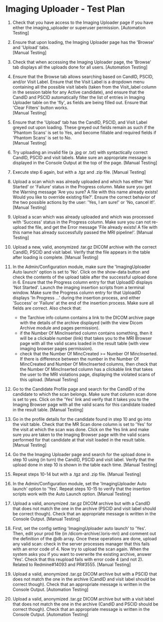 # Imaging Uploader - Test Plan
      
1. Check that you have access to the Imaging Uploader page if you have either the imaging_uploader or superuser permission.
   [Automation Testing]
2. Ensure that upon loading, the Imaging Uploader page has the 'Browse' and 'Upload' tabs.  
   [Manual Testing]
3. Check that when accessing the Imaging Uploader page, the 'Browse' tab displays all the uploads done for all users.
   [Automation Testing]
4. Ensure that the Browse tab allows searching based on CandID, PSCID, and/or Visit Label. Ensure that the Visit Label 
   is a dropdown menu containing all the possible visit labels (taken from the Visit_label column in the session table 
   for any Active candidate), and ensure that the CandID and PSCID automatically filter the list of entries in Imaging 
   Uploader table on the 'fly', as fields are being filled out. Ensure that 'Clear Filters' button works.  
   [Manual Testing]      
5. Ensure that the 'Upload' tab has the CandID, PSCID, and Visit Label greyed out upon loading. These greyed out fields remain
   as such if the 'Phantom Scans' is set to Yes, and become fillable and required fields if 'Phantom Scans' is set to No.  
   [Manual Testing]      
6. Try uploading an invalid file (a .jpg or .txt) with syntactically correct CandID, PSCID and visit labels. Make sure
   an appropriate message is displayed in the Console Output at the top of the page.
   [Manual Testing]
7. Execute step 6 again, but with a .tgz and .zip file.
   [Manual Testing]
8. Upload a scan which was already uploaded and which has either 'Not Started' or 'Failure' status in the Progress column. 
   Make sure you get the Warning message 'Are you sure? A file with this name already exists! Would you like to override 
   existing file?'. Ensure the correct behavior of the two possible actions by the user: 'Yes, I am sure!' or 'No, cancel it!'.  
   [Manual Testing]      
9. Upload a scan which was already uploaded and which was processed with 'Success' status in the Progress column. 
   Make sure you can not re-upload the file, and get the Error message 'File already exists! A file with this name has already 
   successfully passed the MRI pipeline!'. 
   [Manual Testing]      
10. Upload a new, valid, anonymized .tar.gz DICOM archive with the correct CandID, PSCID and visit label. Verify that the 
    file appears in the table after loading is complete. 
    [Manual Testing]
11. In the Admin/Configuration module, make sure the 'ImagingUploader Auto launch' option is set to 'No'. 
    Click on the show-data button and check the contents of the upload table after the successful upload done in 6. Ensure that
    the Progress column entry for that UploadID displays 'Not Started'. 
    Launch the imaging insertion scripts from a terminal window. Make sure the Progress column entry for that UploadID displays
    'In Progress ...' during the insertion process, and either 'Success' or 'Failure' at the end of the insertion process.
    Make sure all fields are correct. Also check that:

    - the Tarchive info column contains a link to the DICOM archive page with the details of the archive displayed (with
      the view Dicom Archive module and pages permission).
    - if the Number Of MincInserted column contains something, then it will be a clickable number (link) that takes you to 
      the MRI Browser page with all the valid scans loaded in the result table (with view imaging browser pages permission).
    - check that the Number Of MincCreated >= Number Of MincInserted. If there is difference between the number in
      the Number Of MincCreated and Number Of MincInserted columns, then check that the Number Of MincInserted column has a 
      clickable link that takes the user to the MRI violations page, displaying the violated scans of this upload.
    [Manual Testing]      
12. Go to the Candidate Profile page and search for the CandID of the candidate to which the scan belongs. Make sure 
    that column scan done is set to yes. Click on the 'Yes' link and verify that it takes you to the Imaging Browser
    page with all the valid scans for this candidate loaded in the result table.
    [Manual Testing]
13. Go in the profile details for the candidate found in step 10 and go into the visit table. Check that the MR Scan 
    done column is set to 'Yes' for the visit at which the scan was done. Click on the Yes link and make sure you 
    are taken to the Imaging Browser page with the valid scans performed for that candidate at that visit loaded 
    in the result table.
    [Manual Testing]
14. Go the the Imaging Uploader page and search for the upload done in step 10 using (in turn) the CandID, PSCID and
    visit label. Verify that the upload done in step 10 is shown in the table each time. 
    [Manual Testing]
15. Repeat steps 10-14 but with a .tgz and .zip file.
    [Manual Testing]
16. In the Admin/Configuration module, set the 'ImagingUploader Auto launch' option to 'Yes'.
    Repeat steps 10-15 to verify that the insertion scripts work with the Auto Launch option.
    [Manual Testing]
17. Upload a valid, anonymized .tar.gz DICOM archive but with a CandID that does not match the one in the archive 
    (PSCID and visit label should be correct though). Check that an appropriate message is written in the Console 
    Output.
    [Manual Testing]
18. First, set the config setting 'ImagingUploader auto launch' to 'Yes'. Then, edit your prod file (in
	<LORIS MRI code dir>/dicom-archive/.loris-mri) and comment out the definition of the @db array. Once these operations
	are done, upload any valid scan: check in the server processes manager that this fails with an error code of 4.
	Now try to upload the scan again. When the system asks you if you want to overwrite the existing 
	archive, answer 'Yes'. Check that this reupload fails with error code 4 (and not 2). 
	Related to Redmine#14093 and PR#3555.
	[Manual Testing]
19. Upload a valid, anonymized .tar.gz DICOM archive but with a PSCID that does not match the one in the archive 
    (CandID and visit label should be correct though). Check that an appropriate message is written in the Console 
    Output.
    [Automation Testing]
20. Upload a valid, anonymized .tar.gz DICOM archive but with a visit label that does not match the one in the 
    archive (CandID and PSCID should be correct though). Check that an appropriate message is written in the Console 
    Output.
    [Automation Testing]
